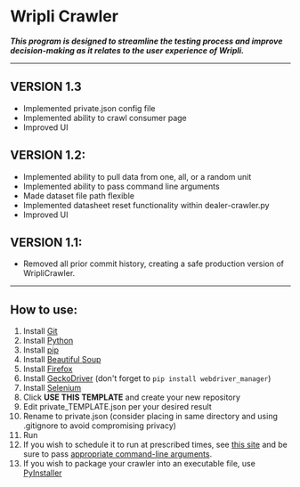 # Wripli Crawler
**_This program is designed to streamline the testing process and improve decision-making as it relates to the user experience of Wripli._**
****
## VERSION 1.3
  - Implemented private.json config file
  - Implemented ability to crawl consumer page
  - Improved UI

## VERSION 1.2: 
  - Implemented ability to pull data from one, all, or a random unit
  - Implemented ability to pass command line arguments
  - Made dataset file path flexible
  - Implemented datasheet reset functionality within dealer-crawler.py
  - Improved UI
  
## VERSION 1.1: 
  - Removed all prior commit history, creating a safe production version of WripliCrawler.
****
## How to use:
  1. Install [Git](https://git-scm.com/book/en/v2/Getting-Started-Installing-Git)
  2. Install [Python](https://www.python.org/downloads/release/python-3105/)
  3. Install [pip](https://pip.pypa.io/en/stable/installation/)
  3. Install [Beautiful Soup](https://beautiful-soup-4.readthedocs.io/en/latest/#installing-beautiful-soup)
  4. Install [Firefox](https://www.mozilla.org/en-US/firefox/new/)
  5. Install [GeckoDriver](https://github.com/mozilla/geckodriver/releases) (don't forget to `pip install webdriver_manager`)
  6. Install [Selenium](https://selenium-python.readthedocs.io/installation.html)
  7. Click **USE THIS TEMPLATE** and create your new repository
  8. Edit private_TEMPLATE.json per your desired result
  9. Rename to private.json (consider placing in same directory and using .gitignore to avoid compromising privacy)
  10. Run
  11. If you wish to schedule it to run at prescribed times, see [this site](https://desktop.arcgis.com/en/arcmap/10.7/analyze/python/scheduling-a-python-script-to-run-at-prescribed-times.htm) and be sure to pass [appropriate command-line arguments](https://github.com/ttbauer4/WripliCrawler/issues/5#issuecomment-1198194970).
  12. If you wish to package your crawler into an executable file, use [PyInstaller](https://pyinstaller.org/en/stable/)
